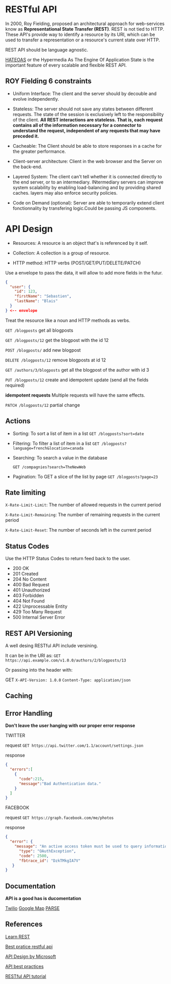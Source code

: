 # RESTful API

In 2000, Roy Fielding, proposed an architectural approach for web-services know as
**Representational State Transfer (REST)**. REST is not tied to HTTP. These API's provide way to identify a resource by its URI, which can be used to transfer a representation or a resource's current state over HTTP.

REST API should be language agnostic.

[HATEOAS](https://en.wikipedia.org/wiki/HATEOAS) or the Hypermedia As The Engine Of Application State is the important feature of every scalable and flexible REST API.

## ROY Fielding 6 constraints

- Uniform Interface: The client and the server should by decouble and evolve independently.

- Stateless: The server should not save any states between different requests. The state of the session is exclusively left to the responsibility of the client. **All REST interactions are stateless. That is, each request contains all of the information necessary for a connector to understand the request, independent of any requests that may have preceded it.**

- Cacheable: The Client should be able to store responses in a cache for the greater performance.

- Client-server architecture: Client in the web browser and the Server on the back-end.

- Layered System: The client can't tell whether it is connected directly to the end server, or to an intermediary. INtermediary servers can improve system scalability by enabling load-balancing and by providing shared caches. layers may also enforce security policies.

- Code on Demand (optional): Server are able to temporarily extend client fonctionnality by transfering logic.Could be passing JS components.

# API Design

- Resources: A resource is an object that's is referenced by it self.

- Collection: A collection is a group of resource.

- HTTP method: HTTP verbs (POST/GET/PUT/DELETE/PATCH)

Use a envelope to pass the data, it will allow to add more fields in the futur.

```json
{
  "user": {
    "id": 123,
    "firstName": "Sebastien",
    "lastName": "Blais"
  }
} <-- envelope
```

Treat the resource like a noun and HTTP methods as verbs.

`GET /blogposts` get all blogposts

`GET /blogposts/12` get the blogpost with the id 12

`POST /blogposts/` add new blogpost

`DELETE /blogposts/12` remove blogposts at id 12

`GET /authors/3/blogposts` get all the blogpost of the author with id 3

`PUT /blogposts/12` create and idempotent update (send all the fields required)

**idempotent requests** Multiple requests will have the same effects.

`PATCH /blogposts/12` partial change

## Actions

- Sorting: To sort a list of item in a list
    `GET /blogposts?sort=date`

- Filtering: To filter a list of item in a list
    `GET /blogposts?language=french&location=canada`

- Searching: To search a value in the database

    `GET /compagnies?search=TheNewWeb`

- Pagination: To GET a slice of the list by page
    `GET /blogposts?page=23`

## Rate limiting

`X-Rate-Limit-Limit`: The number of allowed requests in the current period

`X-Rate-Limit-Remaining`: The number of remaining requests in the current period

`X-Rate-Limit-Reset`: The number of seconds left in the current period

## Status Codes

Use the HTTP Status Codes to return feed back to the user.

- 200 OK
- 201 Created
- 204 No Content
- 400 Bad Request
- 401 Unauthorized
- 403 Forbidden
- 404 Not Found
- 422 Unprocessable Entity
- 429 Too Many Request
- 500 Internal Server Error

## REST API Versioning

A well desing RESTful API include versining.

It can be in the URI as:
`GET https://api.example.com/v1.0.0/authors/2/blogposts/13`

Or passing into the header with:

GET
`X-API-Version: 1.0.0`
`Content-Type: application/json`

## Caching

## Error Handling

**Don't leave the user hanging with our proper error response**

TWITTER

request
`GET https://api.twitter.com/1.1/account/settings.json`

response

```json
{
  "errors":[
    {
      "code":215,
      "message":"Bad Authentication data."
    }
  ]
}
```

FACEBOOK

request
`GET https://graph.facebook.com/me/photos`

response

```json
{
  "error": {
    "message": "An active access token must be used to query information about the current user.",
      "type": "OAuthException",
      "code": 2500,
      "fbtrace_id": "DzkTMkgIA7V"
   }
}
```

## Documentation

**API is a good has is ducomentation**

[Twilio](https://www.twilio.com/docs/api/rest/)
[Google Map](https://developers.google.com/maps/documentation/)
[PARSE](https://docs.parseplatform.org/rest/guide/#your-configuration)

## References

[Learn REST](https://www.restapitutorial.com/)

[Best pratice restful api](https://www.vinaysahni.com/best-practices-for-a-pragmatic-restful-api)

[API Design by Microsoft](https://docs.microsoft.com/en-us/azure/architecture/best-practices/api-design)

[API best practices](https://code-maze.com/top-rest-api-best-practices/)

[RESTful API tutorial](https://restfulapi.net/rest-api-design-tutorial-with-example/)
